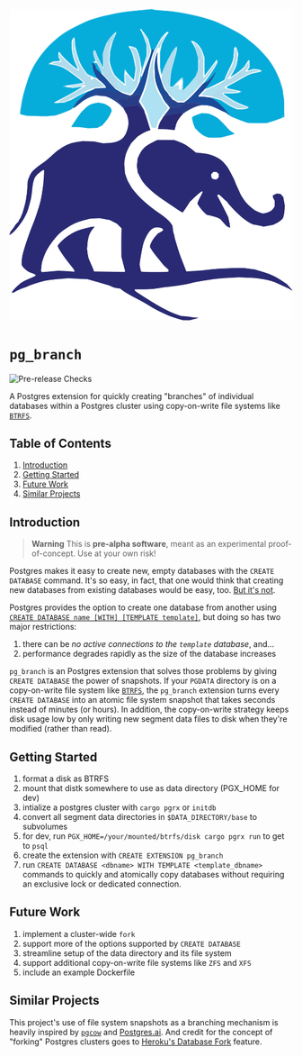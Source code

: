 ![AI-generated logo that confers more legitimacy than this project deserves](assets/logo.svg)

# `pg_branch`

![Pre-release Checks](https://github.com/NAlexPear/pg_branch/actions/workflows/check.yml/badge.svg?branch=main)

A Postgres extension for quickly creating "branches" of individual databases within a Postgres cluster using copy-on-write file systems like [`BTRFS`](https://wiki.archlinux.org/title/btrfs).

## Table of Contents

1. [Introduction](#introduction)
2. [Getting Started](#getting-started)
2. [Future Work](#future-work)
2. [Similar Projects](#similar-projects)

## Introduction

> **Warning**
> This is **pre-alpha software**, meant as an experimental proof-of-concept. Use at your own risk!

Postgres makes it easy to create new, empty databases with the `CREATE DATABASE` command. It's so easy, in fact, that one would think that creating new databases from existing databases would be easy, too. [But it's not](https://stackoverflow.com/questions/876522/creating-a-copy-of-a-database-in-postgresql).

Postgres provides the option to create one database from another using [`CREATE DATABASE name [WITH] [TEMPLATE template]`](https://www.postgresql.org/docs/current/sql-createdatabase.html), but doing so has two major restrictions:

1. there can be _no active connections to the `template` database_, and...
2. performance degrades rapidly as the size of the database increases

`pg_branch` is an Postgres extension that solves those problems by giving `CREATE DATABASE` the power of snapshots. If your `PGDATA` directory is on a copy-on-write file system like [`BTRFS`](https://wiki.archlinux.org/title/btrfs), the `pg_branch` extension turns every `CREATE DATABASE` into an atomic file system snapshot that takes seconds instead of minutes (or hours). In addition, the copy-on-write strategy keeps disk usage low by only writing new segment data files to disk when they're modified (rather than read).

## Getting Started

1. format a disk as BTRFS
2. mount that distk somewhere to use as data directory (PGX_HOME for dev)
3. intialize a postgres cluster with `cargo pgrx` or `initdb`
4. convert all segment data directories in `$DATA_DIRECTORY/base` to subvolumes
5. for dev, run `PGX_HOME=/your/mounted/btrfs/disk cargo pgrx run` to get to `psql`
6. create the extension with `CREATE EXTENSION pg_branch`
7. run `CREATE DATABASE <dbname> WITH TEMPLATE <template_dbname>` commands to quickly and atomically copy databases without requiring an exclusive lock or dedicated connection.

## Future Work

1. implement a cluster-wide `fork`
2. support more of the options supported by `CREATE DATABASE`
3. streamline setup of the data directory and its file system
4. support additional copy-on-write file systems like `ZFS` and `XFS`
5. include an example Dockerfile

## Similar Projects

This project's use of file system snapshots as a branching mechanism is heavily inspired by [`pgcow`](https://github.com/Photonios/pgcow) and [Postgres.ai](https://postgres.ai/). And credit for the concept of "forking" Postgres clusters goes to [Heroku's Database Fork](https://devcenter.heroku.com/articles/heroku-postgres-fork) feature.

